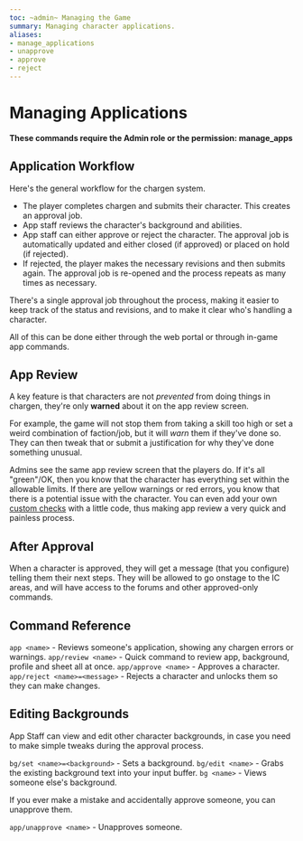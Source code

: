 ```yaml
---
toc: ~admin~ Managing the Game
summary: Managing character applications.
aliases:
- manage_applications
- unapprove
- approve
- reject
---
```

# Managing Applications

**These commands require the Admin role or the permission: manage\_apps**

## Application Workflow

Here's the general workflow for the chargen system.

* The player completes chargen and submits their character.  This creates an approval job.
* App staff reviews the character's background and abilities.
* App staff can either approve or reject the character.  The approval job is automatically updated and either closed (if approved) or placed on hold (if rejected).
* If rejected, the player makes the necessary revisions and then submits again.  The approval job is re-opened and the process repeats as many times as necessary.

There's a single approval job throughout the process, making it easier to keep track of the status and revisions, and to make it clear who's handling a character.

All of this can be done either through the web portal or through in-game app commands.

## App Review

A key feature is that characters are not *prevented* from doing things in chargen, they're only **warned** about it on the app review screen.

For example, the game will not stop them from taking a skill too high or set a weird combination of faction/job, but it will *warn* them if they've done so.  They can then tweak that or submit a justification for why they've done something unusual.

Admins see the same app review screen that the players do.  If it's all "green"/OK, then you know that the character has everything set within the allowable limits.  If there are yellow warnings or red errors, you know that there is a potential issue with the character.  You can even add your own [custom checks](https://aresmush.com/tutorials/config/chargen.html) with a little code, thus making app review a very quick and painless process.

## After Approval

When a character is approved, they will get a message (that you configure) telling them their next steps.  They will be allowed to go onstage to the IC areas, and will have access to the forums and other approved-only commands.

## Command Reference

`app <name>` - Reviews someone's application, showing any chargen errors or warnings.
`app/review <name>` - Quick command to review app, background, profile and sheet all at once.
`app/approve <name>` - Approves a character.
`app/reject <name>=<message>` - Rejects a character and unlocks them so they can make changes.

## Editing Backgrounds
App Staff can view and edit other character backgrounds, in case you need to make simple tweaks during the approval process.

`bg/set <name>=<background>` - Sets a background.
`bg/edit <name>` - Grabs the existing background text into your input buffer.
`bg <name>` - Views someone else's background.

If you ever make a mistake and accidentally approve someone, you can unapprove them.

`app/unapprove <name>` - Unapproves someone.
